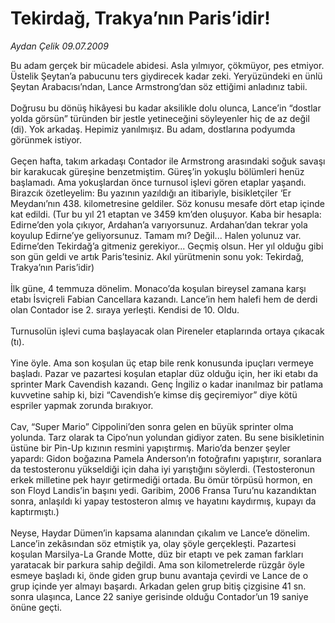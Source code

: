 # Tekirdağ, Trakya’nın Paris’idir!

*Aydan Çelik 09.07.2009*

<div class="taraf_structure_2col_1zq">
<div class="margen_n">



 <p>Bu adam gerçek bir mücadele abidesi. Asla yılmıyor, çökmüyor, pes etmiyor. Üstelik Şeytan’a pabucunu ters giydirecek kadar zeki. Yeryüzündeki en ünlü Şeytan Arabacısı’ndan, Lance Armstrong’dan söz ettiğimi anladınız tabii. <br/><br/>Doğrusu bu dönüş hikâyesi bu kadar aksilikle dolu olunca, Lance’in “dostlar yolda görsün” türünden bir jestle yetineceğini söyleyenler hiç de az değil (di). Yok arkadaş. Hepimiz yanılmışız. Bu adam, dostlarına podyumda görünmek istiyor. <br/><br/>Geçen hafta, takım arkadaşı Contador ile Armstrong arasındaki soğuk savaşı bir karakucak güreşine benzetmiştim. Güreş’in yokuşlu bölümleri henüz başlamadı. Ama yokuşlardan önce turnusol işlevi gören etaplar yaşandı. Birazcık özetleyelim: Bu yazının yazıldığı an itibariyle, bisikletçiler ‘Er Meydanı’nın 438. kilometresine geldiler. Söz konusu mesafe dört etap içinde kat edildi. (Tur bu yıl 21 etaptan ve 3459 km’den oluşuyor. Kaba bir hesapla: Edirne’den yola çıkıyor, Ardahan’a varıyorsunuz. Ardahan’dan tekrar yola koyulup Edirne’ye geliyorsunuz. Tamam mı? Değil... Halen yolunuz var. Edirne’den Tekirdağ’a gitmeniz gerekiyor... Geçmiş olsun. Her yıl olduğu gibi son gün geldi ve artık Paris’tesiniz. Akıl yürütmenin sonu yok: Tekirdağ, Trakya’nın Paris’idir) <br/><br/>İlk güne, 4 temmuza dönelim. Monaco’da koşulan bireysel zamana karşı etabı İsviçreli Fabian Cancellara kazandı. Lance’in hem halefi hem de derdi olan Contador ise 2. sıraya yerleşti. Kendisi de 10. Oldu. <br/><br/>Turnusolün işlevi cuma başlayacak olan Pireneler etaplarında ortaya çıkacak (tı). <br/><br/>Yine öyle. Ama son koşulan üç etap bile renk konusunda ipuçları vermeye başladı. Pazar ve pazartesi koşulan etaplar düz olduğu için, her iki etabı da sprinter Mark Cavendish kazandı. Genç İngiliz o kadar inanılmaz bir patlama kuvvetine sahip ki, bizi “Cavendish’e kimse diş geçiremiyor” diye kötü espriler yapmak zorunda bırakıyor. <br/><br/>Cav, “Super Mario” Cippolini’den sonra gelen en büyük sprinter olma yolunda. Tarz olarak ta Cipo’nun yolundan gidiyor zaten. Bu sene bisikletinin üstüne bir Pin-Up kızının resmini yapıştırmış. Mario’da benzer şeyler yapardı: Gidon boğazına Pamela Anderson’ın fotoğrafını yapıştırır, soranlara da testosteronu yükseldiği için daha iyi yarıştığını söylerdi. (Testosteronun erkek milletine pek hayır getirmediği ortada. Bu ömür törpüsü hormon, en son Floyd Landis’in başını yedi. Garibim, 2006 Fransa Turu’nu kazandıktan sonra, anlaşıldı ki yapay testosteron almış ve hayatını kaydırmış, kupayı da kaptırmıştı.) <br/><br/>Neyse, Haydar Dümen’in kapsama alanından çıkalım ve Lance’e dönelim. Lance’in zekâsından söz etmiştik ya, olay şöyle gerçekleşti. Pazartesi koşulan Marsilya-La Grande Motte, düz bir etaptı ve pek zaman farkları yaratacak bir parkura sahip değildi. Ama son kilometrelerde rüzgâr öyle esmeye başladı ki, önde giden grup bunu avantaja çevirdi ve Lance de o grup içinde yer almayı başardı. Arkadan gelen grup bitiş çizgisine 41 sn. sonra ulaşınca, Lance 22 saniye gerisinde olduğu Contador’un 19 saniye önüne geçti.</p>
<br/>
<br/>
<br/>



<br/>


<div id="taraf_not">
</div>

</div>


</div>
